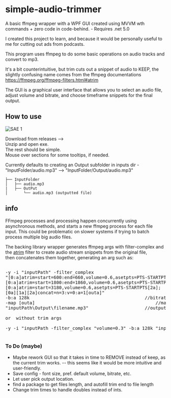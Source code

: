 # simple-audio-trimmer
A basic ffmpeg wrapper with a WPF GUI created using MVVM wth commands + zero code in code-behind. - Requires .net 5.0 

I created this project to learn, and because it would be personally useful to me for cutting out ads from podcasts.

This program uses ffmpeg to do some basic operations on audio tracks and convert to mp3.

It's a bit counterintuitive, but trim cuts out a snippet of audio to KEEP, the slightly confusing name comes from the ffmpeg documentations https://ffmpeg.org/ffmpeg-filters.html#atrim


The GUI is a graphical user interface that allows you to select an audio file, adjust volume and bitrate, and choose timeframe snippets for the final output. 


## How to use
![SAE 1](https://user-images.githubusercontent.com/70348218/164958899-d627bbc8-ce16-4c91-8dbe-81755580fd73.png)


Download from releases -->  
Unzip and open exe.  
The rest should be simple.  
Mouse over sections for some tooltips, if needed.

Currently defaults to creating an Output subfolder in inputs dir -  
"InputFolder/audio.mp3" --> "InputFolder/Output/audio.mp3"
```
├── InputFolder
│   ├── audio.mp3
|   ├── OutPut
│       └── audio.mp3 (outputted file)
```

## info
FFmpeg processes and processing happen concurrently using asynchronous methods, and starts a new ffmpeg process for each file input.
This could be problematic on slower systems if trying to batch process multiple big audio files.


The backing library wrapper generates ffmpeg args with filter-complex and the [atrim](https://ffmpeg.org/ffmpeg-filters.html#atrim) filter to create audio stream snippets from the original file,  
then concatenates them together, generating an arg such as:  

<pre> 
-y -i "inputPath" -filter_complex                                    //input path  -y means output file will be overridden, if exists
"[0:a]atrim=start=600:end=660,volume=0.6,asetpts=PTS-STARTPTS[0a];   //trim arg 1  
[0:a]atrim=start=1800:end=1860,volume=0.6,asetpts=PTS-STARTPTS[1a];  //trim arg 2, etc.  
[0:a]atrim=start=3180,volume=0.6,asetpts=PTS-STARTPTS[2a];  
[0a][1a][2a]concat=n=3:v=0:a=1[outa]" 	                       	//trim concat arg  
-b:a 128k 		                        	      	//bitrate arg  
-map [outa] 			                                //map stream select arg  
"inputPath\Output\filename.mp3" 			      	//outputs to a subfolder called Output (if doesn't exist, dir created)
  
or  without trim args
 
-y -i "inputPath -filter_complex "volume=0.3" -b:a 128k "inputPath\Output\filename.mp3"
  </pre>
  
### To Do (maybe)

* Maybe rework GUI so that it takes in time to REMOVE instead of keep, as the current trim works. -- this seems like it would be more intuitive and user-friendly.
* Save config - font size, pref. default volume, bitrate, etc.
* Let user pick output location.
* find a package to get files length, and autofill trim end to file length
* Change trim times to handle doubles instead of ints.
